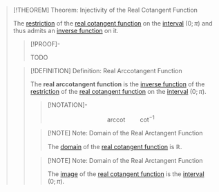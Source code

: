 >[!THEOREM] Theorem: Injectivity of the Real Cotangent Function
>
>The [restriction](../../../../../Functions/Restriction.md) of the [real cotangent function](../../Real%20Cotangent%20Substitution/Real%20Cotangent%20Function.md) on the [interval](../../../../../../../Set%20Theory/Ordering/Intervals.md) $(0; \pi)$ and thus admits an [inverse function](../../../../../Functions/Types%20of%20Functions/Inverse%20Function.md) on it.
>
>>[!PROOF]-
>>
>>TODO
>>
>
>>[!DEFINITION] Definition: Real Arccotangent Function
>>
>>The **real arccotangent function** is the [inverse function](../../../../../Functions/Types%20of%20Functions/Inverse%20Function.md) of the [restriction](../../../../../Functions/Restriction.md) of the [real cotangent function](../../Real%20Cotangent%20Substitution/Real%20Cotangent%20Function.md) on the [interval](../../../../../../../Set%20Theory/Ordering/Intervals.md) $(0; \pi)$.
>>
>>>[!NOTATION]-
>>>
>>>$$
>>>\operatorname{arccot} \qquad \cot^{-1}
>>>$$
>>>
>>
>>>[!NOTE] Note: Domain of the Real Arctangent Function
>>>
>>>The [domain](../../../../../Functions/Domain%20of%20a%20Function.md) of the [real cotangent function](../../Real%20Cotangent%20Substitution/Real%20Cotangent%20Function.md) is $\mathbb{R}$.
>>>
>>
>>>[!NOTE] Note: Domain of the Real Arctangent Function
>>>
>>>The [image](../../../../../Functions/Image%20of%20a%20Function.md) of the [real cotangent function](../../Real%20Cotangent%20Substitution/Real%20Cotangent%20Function.md) is the [interval](../../../../../../../Set%20Theory/Ordering/Intervals.md) $(0; \pi)$.
>>>
>>
>